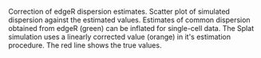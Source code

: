 Correction of edgeR dispersion estimates. Scatter plot of simulated dispersion against the estimated values. Estimates of common dispersion obtained from edgeR (green) can be inflated for single-cell data. The Splat simulation uses a linearly corrected value (orange) in it's estimation procedure. The red line shows the true values.